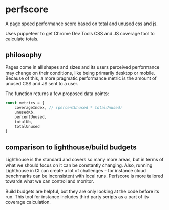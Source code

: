 # perfscore

A page speed performance score based on total and unused css and js.

Uses puppeteer to get Chrome Dev Tools CSS and JS coverage tool to calculate totals.

## philosophy

Pages come in all shapes and sizes and its users perceived performance may change on their conditions, like being primarily desktop or mobile. Because of this, a more pragmatic performance metric is the amount of unused CSS and JS sent to a user.

The function returns a few proposed data points:

```js
const metrics = {
    coverageIndex, // (percentUnused * totalUnused)
    unusedKb,
    percentUnused,
    totalKb,
    totalUnused
}
```

## comparison to lighthouse/build budgets

Lighthouse is the standard and covers so many more areas, but in terms of what we should focus on it can be constantly changing. Also, running Lighthouse in CI can create a lot of challenges - for instance cloud benchmarks can be inconsistent with local runs. Perfscore is more tailored towards what we can control and monitor.

Build budgets are helpful, but they are only looking at the code before its run. This tool for instance includes third party scripts as a part of its coverage calculation.
